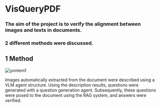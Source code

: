 # VisQueryPDF
### The aim of the project is to verify the alignment between images and texts in documents.
### 2 different methods were discussed.
## 1 Method 

![yontem1](https://github.com/oztrkoguz/VisQueryPDF/assets/101019436/65b62ab9-c98a-44db-bee1-abd71e6d0714)

Images automatically extracted from the document were described using a VLM agent structure. Using the description results, questions were generated with a question generation agent. Subsequently, these questions were posed to the document using the RAG system, and answers were verified.
